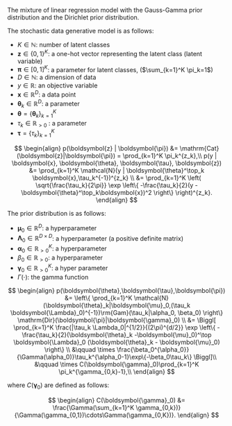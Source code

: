 <!-- Document Author
Haruka Murayama <h-murayama@ruri.waseda.jp>
-->

The mixture of linear regression model with the Gauss-Gamma prior distribution and the Dirichlet prior distribution.

The stochastic data generative model is as follows:

* $K \in \mathbb{N}$: number of latent classes
* $\boldsymbol{z} \in \{ 0, 1 \}^K$: a one-hot vector representing the latent class (latent variable)
* $\boldsymbol{\pi} \in [0, 1]^K$: a parameter for latent classes, ($\sum_{k=1}^K \pi_k=1$)
* $D \in \mathbb{N}$: a dimension of data
* $y\in\mathbb{R}$: an objective variable
* $\boldsymbol{x} \in \mathbb{R}^D$: a data point
* $\boldsymbol{\theta}_k\in\mathbb{R}^{D}$: a parameter
* $\boldsymbol{\theta} = \{ \boldsymbol{\theta}_k \}_{k=1}^K$
* $\tau_k \in \mathbb{R}_{>0}$ : a parameter 
* $\boldsymbol{\tau} = \{ \tau_k \}_{k=1}^K$


$$
\begin{align}
    p(\boldsymbol{z} | \boldsymbol{\pi}) &= \mathrm{Cat}(\boldsymbol{z}|\boldsymbol{\pi}) = \prod_{k=1}^K \pi_k^{z_k},\\
    p(y | \boldsymbol{x}, \boldsymbol{\theta}, \boldsymbol{\tau}, \boldsymbol{z}) &= \prod_{k=1}^K \mathcal{N}(y | \boldsymbol{\theta}^\top_k \boldsymbol{x},\tau_k^{-1})^{z_k} \\
    &= \prod_{k=1}^K \left( \sqrt{\frac{\tau_k}{2\pi}} \exp \left\{ -\frac{\tau_k}{2}(y - \boldsymbol{\theta}^\top_k\boldsymbol{x})^2 \right\} \right)^{z_k}.
\end{align}
$$

The prior distribution is as follows:

* $\boldsymbol{\mu}_0 \in \mathbb{R}^{D}$: a hyperparameter
* $\boldsymbol{\Lambda}_0 \in \mathbb{R}^{D\times D}$: a hyperparameter (a positive definite matrix)
* $\boldsymbol{\alpha}_0 \in \mathbb{R}_{> 0}^K$: a hyperparameter
* $\beta_0\in \mathbb{R}_{>0}$: a hyperparameter
* $\boldsymbol{\gamma}_0 \in \mathbb{R}_{>0}^K$: a hyper parameter 
* $\Gamma (\cdot)$: the gamma function


$$
\begin{align}
    p(\boldsymbol{\theta},\boldsymbol{\tau},\boldsymbol{\pi}) &= \left\{ \prod_{k=1}^K \mathcal{N}(\boldsymbol{\theta}_k|\boldsymbol{\mu}_0,(\tau_k \boldsymbol{\Lambda}_0)^{-1})\rm{Gam}(\tau_k|\alpha_0, \beta_0) \right\} \mathrm{Dir}(\boldsymbol{\pi}|\boldsymbol{\gamma}_0) \\
    &= \Biggl[ \prod_{k=1}^K  \frac{|\tau_k \Lambda_0|^{1/2}}{(2\pi)^{d/2}} \exp \left\{ -\frac{\tau_k}{2}(\boldsymbol{\theta}_k -\boldsymbol{\mu}_0)^\top \boldsymbol{\Lambda}_0 (\boldsymbol{\theta}_k - \boldsymbol{\mu}_0) \right\} \\
    &\qquad \times \frac{\beta_0^{\alpha_0}}{\Gamma(\alpha_0)}\tau_k^{\alpha_0-1}\exp\{-\beta_0\tau_k\} \Biggl]\\
    &\qquad \times C(\boldsymbol{\gamma}_0)\prod_{k=1}^K \pi_k^{\gamma_{0,k}-1},\\
\end{align}
$$

where $C(\boldsymbol{\gamma}_0)$ are defined as follows:

$$
\begin{align}
    C(\boldsymbol{\gamma}_0) &= \frac{\Gamma(\sum_{k=1}^K \gamma_{0,k})}{\Gamma(\gamma_{0,1})\cdots\Gamma(\gamma_{0,K})}.
\end{align}
$$
